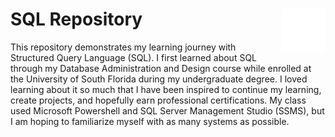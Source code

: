 # SQL Repository <img src="https://github.com/englands/SQL/blob/main/sql-svgrepo-com%20(1).svg" alt="SQL Icon" width=70 align=right>

This repository demonstrates my learning journey with Structured Query Language (SQL). I first learned about SQL through my Database Administration and Design course while enrolled at the University of South Florida during my undergraduate degree. I loved learning about it so much that I have been inspired to continue my learning, create projects, and hopefully earn professional certifications. My class used Microsoft Powershell and SQL Server Management Studio (SSMS), but I am hoping to familiarize myself with as many systems as possible.
